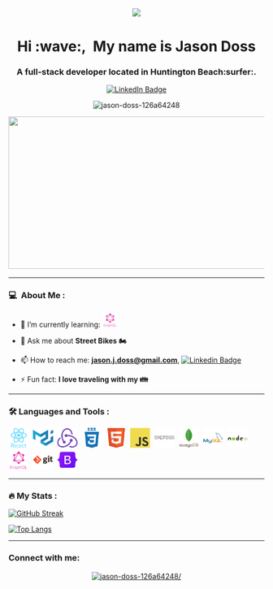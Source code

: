 <div id="header" align="center">
  <img src="https://media.giphy.com/media/M9gbBd9nbDrOTu1Mqx/giphy.gif" width="100"/>
</div>

<div id="header" align="center">
  <h1 align="center">Hi :wave:,&nbsp; My name is Jason Doss</h1>
  <h3 align="center">A full-stack developer located in Huntington Beach:surfer:.</h3>

  <div id="badges">
    <a href="https://www.linkedin.com/in/jason-doss-126a64248/">
      <img src="https://img.shields.io/badge/LinkedIn-blue?style=for-the-badge&logo=linkedin&logoColor=white" alt="LinkedIn Badge"/>
    </a>
    <p> <img src="https://komarev.com/ghpvc/?username=jason-doss-126a64248&label=Profile%20views&color=0e75b6&style=flat" alt="jason-doss-126a64248" /> </p>
     </div>
</div>

<div align="center">
  <img src="https://media.giphy.com/media/dWesBcTLavkZuG35MI/giphy.gif" width="600" height="300"/>
</div>

---

### :computer:&nbsp; About Me :
  
- 🌱 I’m currently learning: **<img src="https://github.com/devicons/devicon/blob/master/icons/graphql/graphql-plain-wordmark.svg" title="React" alt="React" width="30" height="30"/>&nbsp;**

- 💬 Ask me about **Street Bikes 🏍**

- 📫 How to reach me: **jason.j.doss@gmail.com**, [![Linkedin Badge](https://img.shields.io/badge/-LINKEDIN-blue?style=flat&logo=Linkedin&logoColor=white)]([your-linkedin-url](https://www.linkedin.com/in/jason-doss-126a64248/))

- ⚡ Fun fact: **I love traveling with my :family:**

---

### :hammer_and_wrench: Languages and Tools :

<div>
  <img src="https://github.com/devicons/devicon/blob/master/icons/react/react-original-wordmark.svg" title="React" alt="React" width="40" height="40"/>&nbsp;
  <img src="https://github.com/devicons/devicon/blob/master/icons/materialui/materialui-original.svg" title="Material UI" alt="Material UI" width="40" height="40"/>&nbsp;
  <img src="https://github.com/devicons/devicon/blob/master/icons/redux/redux-original.svg" title="Redux" alt="Redux " width="40" height="40"/>&nbsp;
  <img src="https://github.com/devicons/devicon/blob/master/icons/css3/css3-plain-wordmark.svg"  title="CSS3" alt="CSS" width="40" height="40"/>&nbsp;
  <img src="https://github.com/devicons/devicon/blob/master/icons/html5/html5-original.svg" title="HTML5" alt="HTML" width="40" height="40"/>&nbsp;
  <img src="https://github.com/devicons/devicon/blob/master/icons/javascript/javascript-original.svg" title="JavaScript" alt="JavaScript" width="40" height="40"/>&nbsp;
    <img src="https://github.com/devicons/devicon/blob/master/icons/express/express-original-wordmark.svg" title="Express" alt="Express" width="40" height="40"/>&nbsp;
  <img src="https://github.com/devicons/devicon/blob/master/icons/mongodb/mongodb-original-wordmark.svg" title="MongoDB" alt="MongoDB" width="40" height="40"/>&nbsp;
  <img src="https://github.com/devicons/devicon/blob/master/icons/mysql/mysql-original-wordmark.svg" title="MySQL"  alt="MySQL" width="40" height="40"/>&nbsp;
  <img src="https://github.com/devicons/devicon/blob/master/icons/nodejs/nodejs-original-wordmark.svg" title="NodeJS" alt="NodeJS" width="40" height="40"/>&nbsp;
  <img src="https://github.com/devicons/devicon/blob/master/icons/graphql/graphql-plain-wordmark.svg" title="React" alt="React" width="40" height="40"/>&nbsp;
  <img src="https://github.com/devicons/devicon/blob/master/icons/git/git-original-wordmark.svg" title="Git" **alt="Git" width="40" height="40"/>&nbsp;
  <img src="https://github.com/devicons/devicon/blob/master/icons/bootstrap/bootstrap-original.svg" title="Bootstrap" width="40" height="40"/>
</div>

---

### :fire: My Stats :
[![GitHub Streak](https://github-readme-streak-stats.herokuapp.com?user=dossj88&theme=github-dark-blue)](https://git.io/streak-stats)

[![Top Langs](https://github-readme-stats.vercel.app/api/top-langs/?username=dossj88&layout=compact&theme=vision-friendly-dark)](https://github.com/anuraghazra/github-readme-stats)

---

<h3 align="left">Connect with me:</h3>
<p align="center">
<a href="https://www.linkedin.com/in/jason-doss-126a64248/" target="blank"><img align="center" src="https://raw.githubusercontent.com/rahuldkjain/github-profile-readme-generator/master/src/images/icons/Social/linked-in-alt.svg" alt="jason-doss-126a64248/" height="30" width="40" /></a>
</p>

